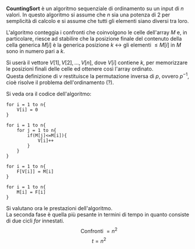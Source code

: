 **CountingSort** è un algoritmo sequenziale di ordinamento su un input di $n$ valori. In questo algoritmo si assume che $n$ sia una potenza di $2$ per semplicità di calcolo e si assume che tutti gli elementi siano diversi tra loro.<br />

L'algoritmo conteggia i confronti che coinvolgono le celle dell'array $M$ e, in particolare, riesce ad stabilire che la posizione finale del contenuto della cella generica $M[i]$ è la generica posizione $k$ $\leftrightarrow$ gli elementi $\leq M[i] \text{ in } M$ sono in numero pari a $k$. <br />

Si userà il vettore $V[1], V[2],..., V[n]$,  dove $V[i]$ contiene $k$, per memorizzare le posizioni finali delle celle ed ottenere così l'array ordinato.<br />
Questa definizione di $v$ restituisce la permutazione inversa di $p$, ovvero $p^{-1}$, cioè risolve il problema dell'ordinamento (?).<br />

Si veda ora il codice dell'algoritmo:
```
for i = 1 to n{
	V[i] = 0
}

for i = 1 to n{
	for j = 1 to n{
		if(M[j]<=M[i]){
			V[i]++
		}
	}
}
		
for i = 1 to n{
	F[V[i]] = M[i]
}

for i = 1 to n{
	M[i] = F[i]
}
```
	
Si valutano ora le prestazioni dell'algoritmo.<br />
La seconda fase è quella più pesante in termini di tempo in quanto consiste di due cicli _for_ innestati.
$$\text{Confronti } = n^2$$
$$t = n^2$$
